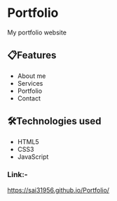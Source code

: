 # Portfolio 
My portfolio website

## 📋Features

- About me
- Services
- Portfolio
- Contact

## 🛠️Technologies used

- HTML5
- CSS3
- JavaScript

### Link:-
https://sai31956.github.io/Portfolio/
